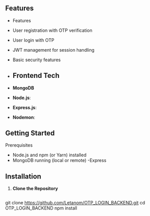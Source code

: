 ## Features

- Features
- User registration with OTP verification
- User login with OTP
- JWT management for session handling
- Basic security features

- ## Frontend Tech
- **MongoDB** 
- **Node.js**: 
- **Express.js**: 
- **Nodemon**: 



## Getting Started
Prerequisites
- Node.js and npm (or Yarn) installed
- MongoDB running (local or remote)
-Express

## Installation

1. **Clone the Repository**

   ```bash
git clone https://github.com/Letanom/OTP_LOGIN_BACKEND.git
cd OTP_LOGIN_BACKEND
npm install







  
